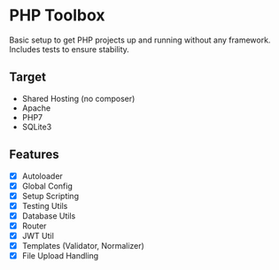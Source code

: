 # PHP Toolbox

Basic setup to get PHP projects up and running without any framework.
Includes tests to ensure stability.

## Target

- Shared Hosting (no composer)
- Apache
- PHP7
- SQLite3

## Features

- [x] Autoloader
- [x] Global Config
- [x] Setup Scripting
- [x] Testing Utils
- [x] Database Utils
- [x] Router
- [x] JWT Util
- [x] Templates (Validator, Normalizer)
- [x] File Upload Handling
